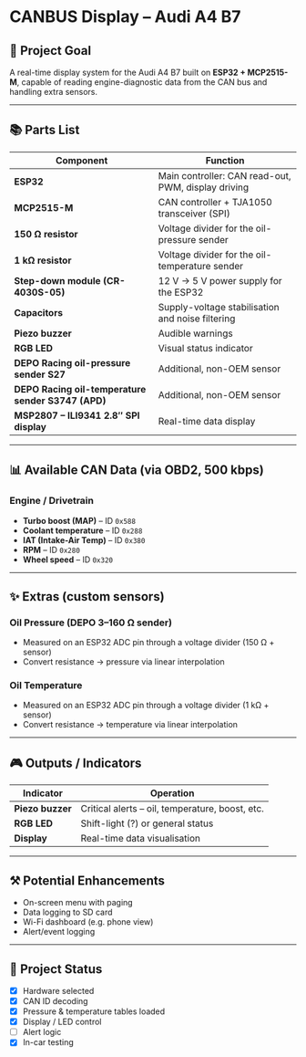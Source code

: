 # CANBUS Display – Audi A4 B7

## 🚗 Project Goal
A real-time display system for the Audi A4 B7 built on **ESP32 + MCP2515-M**, capable of reading engine-diagnostic data from the CAN bus and handling extra sensors.

---

## 📚 Parts List

| Component | Function |
|-----------|----------|
| **ESP32** | Main controller: CAN read-out, PWM, display driving |
| **MCP2515-M** | CAN controller + TJA1050 transceiver (SPI) |
| **150 Ω resistor** | Voltage divider for the oil-pressure sender |
| **1 kΩ resistor** | Voltage divider for the oil-temperature sender |
| **Step-down module (CR-4030S-05)** | 12 V → 5 V power supply for the ESP32 |
| **Capacitors** | Supply-voltage stabilisation and noise filtering |
| **Piezo buzzer** | Audible warnings |
| **RGB LED** | Visual status indicator |
| **DEPO Racing oil-pressure sender S27** | Additional, non-OEM sensor |
| **DEPO Racing oil-temperature sender S3747 (APD)** | Additional, non-OEM sensor |
| **MSP2807 – ILI9341 2.8″ SPI display** | Real-time data display |

---

## 📊 Available CAN Data (via OBD2, 500 kbps)

### Engine / Drivetrain

- **Turbo boost (MAP)** – ID `0x588`
- **Coolant temperature** – ID `0x288`
- **IAT (Intake-Air Temp)** – ID `0x380`
- **RPM** – ID `0x280`
- **Wheel speed** – ID `0x320`

---

## ✨ Extras (custom sensors)

### Oil Pressure (DEPO 3–160 Ω sender)

- Measured on an ESP32 ADC pin through a voltage divider (150 Ω + sensor)
- Convert resistance → pressure via linear interpolation

### Oil Temperature

- Measured on an ESP32 ADC pin through a voltage divider (1 kΩ + sensor)
- Convert resistance → temperature via linear interpolation

---

## 🎮 Outputs / Indicators

| Indicator        | Operation                                         |
|------------------|---------------------------------------------------|
| **Piezo buzzer** | Critical alerts – oil, temperature, boost, etc.   |
| **RGB LED**      | Shift-light (?) or general status                 |
| **Display**      | Real-time data visualisation                      |

---

## ⚒️ Potential Enhancements

- On-screen menu with paging
- Data logging to SD card
- Wi-Fi dashboard (e.g. phone view)
- Alert/event logging

---

## 📆 Project Status

- [x] Hardware selected  
- [x] CAN ID decoding  
- [x] Pressure & temperature tables loaded  
- [x] Display / LED control  
- [ ] Alert logic  
- [x] In-car testing
